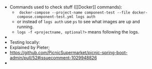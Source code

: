 - Commands used to check stuff ([[Docker]] commands):
	- ` docker-compose --project-name component-test --file docker-compose.component-test.yml logs auth`
	- or instead of `logs auth` use `ps` to see what images are up and running.
	- `logs -f <projectname, optional?>` means following the logs.
-
- Testing locally:
- Explained by Pieter;
- https://github.com/PicnicSupermarket/picnic-spring-boot-admin/pull/52#issuecomment-1029948826
-